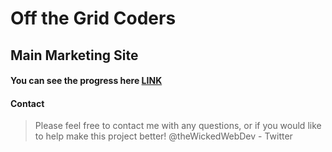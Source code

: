 # Off the Grid Coders
## Main Marketing Site
#### You can see the progress here [LINK](http://offthegridcoders.github.io/otg-marketingsite/dist/)

#### Contact
> Please feel free to contact me with any questions, or if you would like to help make this project better!
> @theWickedWebDev - Twitter